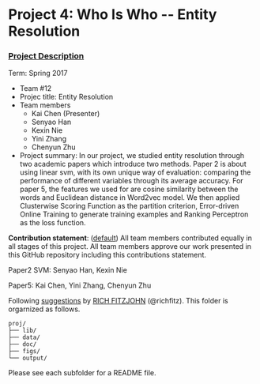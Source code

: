 # Project 4: Who Is Who -- Entity Resolution

### [Project Description](doc/project4_desc.md)

Term: Spring 2017

+ Team #12
+ Projec title: Entity Resolution
+ Team members
	+ Kai Chen (Presenter)
	+ Senyao Han
	+ Kexin Nie
	+ Yini Zhang
	+ Chenyun Zhu
+ Project summary: In our project, we studied entity resolution through two academic papers which introduce two methods. Paper 2 is about using linear svm, with its own unique way of evaluation: comparing the performance of different variables through its average accuracy. For paper 5, the features we used for are cosine similarity between the words and Euclidean distance in Word2vec model. We then applied Clusterwise Scoring Function as the partition criterion, Error-driven Online Training to generate training examples and Ranking Perceptron as the loss function. 
	
**Contribution statement**: ([default](doc/a_note_on_contributions.md)) All team members contributed equally in all stages of this project. All team members approve our work presented in this GitHub repository including this contributions statement. 

Paper2 SVM: Senyao Han, Kexin Nie

Paper5: Kai Chen, Yini Zhang, Chenyun Zhu

Following [suggestions](http://nicercode.github.io/blog/2013-04-05-projects/) by [RICH FITZJOHN](http://nicercode.github.io/about/#Team) (@richfitz). This folder is orgarnized as follows.

```
proj/
├── lib/
├── data/
├── doc/
├── figs/
└── output/
```

Please see each subfolder for a README file.
